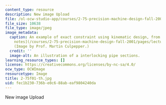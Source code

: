 ```yaml
---
content_type: resource
description: New image Upload
file: /ol-ocw-studio-app/courses/2-75-precision-machine-design-fall-2001/fec1b230736be0c688abeaf9804240da_2-75f01-th.jpg
file_size: 10638
file_type: image/jpeg
image_metadata:
  caption: An example of exact constraint using kinematic design, from the 2.75 [lecture
    notes](/courses/2-75-precision-machine-design-fall-2001/pages/lecture-notes).
    (Image by Prof. Martin Culpepper.)
  credit: ''
  image-alt: An illustration of a interlocking pipe sections.
learning_resource_types: []
license: https://creativecommons.org/licenses/by-nc-sa/4.0/
ocw_type: OCWImage
resourcetype: Image
title: 2-75f01-th.jpg
uid: fec1b230-736b-e0c6-88ab-eaf9804240da
---
```

New image Upload